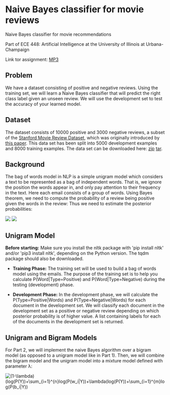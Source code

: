 # Naive Bayes classifier for movie reviews
Naive Bayes classifier for movie recommendations

Part of ECE 448: Artificial Intelligence at the University of Illinois at Urbana-Champaign

Link tor assignment: [MP3](https://courses.grainger.illinois.edu/ece448/sp2020/MPs/mp3/assignment3.html)

## Problem

We have a dataset consisting of positive and negative reviews. Using the training set,  we will learn a Naive Bayes classifier that will predict the right class label given an unseen review. We will use the development set to test the accuracy of your learned model. 

## Dataset

The dataset consists of 10000 positive and 3000 negative reviews, a subset of the [Stanford Movie Review Dataset](https://ai.stanford.edu/~amaas/data/sentiment/), which was originally introduced by [this paper](https://www.aclweb.org/anthology/P11-1015). This data set has been split into 5000 development examples and 8000 training examples. The data set can be downloaded here: [zip](https://courses.grainger.illinois.edu/ece448/sp2020/MPs/mp3/data_zip.zip)  [tar](https://courses.grainger.illinois.edu/ece448/sp2020/MPs/mp3/data_tar.tar.gz).

## Background

The bag of words model in NLP is a simple unigram model which considers a text to be represented as a bag of independent words. That is, we ignore the position the words appear in, and only pay attention to their frequency in the text. Here each email consists of a group of words. Using Bayes theorem, we need to compute the probability of a review being positive given the words in the review: Thus we need to estimate the posterior probabilities:

<img src="https://render.githubusercontent.com/render/math?math=P(\text{Type=Positive|Words})=\frac{P(\text{Type=Positive)}}{P(\text{Words})} \prod_{\mbox{All words}} P\text{(Word|Type=Positive)}">
<img src="https://render.githubusercontent.com/render/math?math=P(\text{Type=Negative|Words})=\frac{P(\text{Type=Negative})}{P(\text{Words})} \prod_{\mbox{\text{All words}}} P(\text{Word|Type=Negative})">


## Unigram Model

**Before starting:**  Make sure you install the nltk package with 'pip install nltk' and/or 'pip3 install nltk', depending on the Python version. The tqdm package should also be downloaded.

-   **Training Phase:** The training set will be used to build a bag of words model using the emails. The purpose of the training set is to help you calculate P(Word|Type=Positive) and P(Word|Type=Negative)  during the testing (development) phase.
    
-   **Development Phase:** In the development phase, we will calculate the  P(Type=Positive|Words) and  P(Type=Negative|Words) for each document in the development set. We will classify each document in the development set as a positive or negative review depending on which posterior probability is of higher value. A list containing labels for each of the documents in the development set is returned.    

## Unigram and Bigram Models

For Part 2, we will implement the naive Bayes algorithm over a bigram model (as opposed to a unigram model like in Part 1). Then, we will combine the bigram model and the unigram model into a mixture model defined with parameter λ:

<img src="https://latex.codecogs.com/svg.image?(1-\lambda)(log(P(Y))&plus;\sum_{i=1}^{n}log(P(w_i|Y))&plus;\lambda(log(P(Y))&plus;\sum_{i=1}^{m}log(P(b_i|Y))" title="(1-\lambda)(log(P(Y))+\sum_{i=1}^{n}log(P(w_i|Y))+\lambda(log(P(Y))+\sum_{i=1}^{m}log(P(b_i|Y))" />
